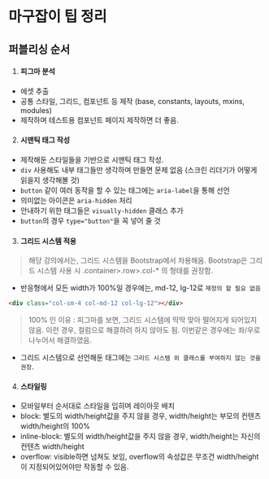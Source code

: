 # 마구잡이 팁 정리

## 퍼블리싱 순서

1. #### 피그마 분석

- 에셋 추출
- 공통 스타일, 그리드, 컴포넌트 등 제작 (base, constants, layouts, mxins, modules)
- 제작하며 테스트용 컴포넌트 페이지 제작하면 더 좋음.

2. #### 시맨틱 태그 작성

- 제작해둔 스타일들을 기반으로 시맨틱 태그 작성.
- `div` 사용해도 내부 태그들만 생각하며 만들면 문제 없음 (스크린 리더기가 어떻게 읽을지 생각해볼 것)
- `button` 같이 여러 동작을 할 수 있는 태그에는 `aria-label`을 통해 선언
- 의미없는 아이콘은 `aria-hidden` 처리
- 안내하기 위한 태그들은 `visually-hidden` 클래스 추가
- `button`의 경우 `type="button"`을 꼭 넣어 줄 것

3. #### 그리드 시스템 적용

> 해당 강의에서는, 그리드 시스템을 Bootstrap에서 차용해옴. Bootstrap은 그리드 시스템 사용 시 .container>.row>.col-\* 의 형태를 권장함.

- 반응형에서 모든 width가 100%일 경우에는, md-12, lg-12로 `재정의 할 필요 없음`

```html
<div class="col-sm-4 col-md-12 col-lg-12"></div>
```

> 100% 인 이유 : 피그마를 보면, 그리드 시스템에 딱딱 맞아 떨어지게 되어있지 않음. 이런 경우, 컬럼으로 해결하려 하지 않아도 됨. 이번같은 경우에는 좌/우로 나누어서 해결하였음.

- 그리드 시스템으로 선언해둔 태그에는 `그리드 시스템 외 클래스를 부여하지 않는 것을 권장`.

4. #### 스타일링

- 모바일부터 순서대로 스타일을 입히며 레이아웃 배치
- block: 별도의 width/height값을 주지 않을 경우, width/height는 부모의 컨텐츠 width/height의 100%
- inline-block: 별도의 width/height값을 주지 않을 경우, width/height는 자신의 컨텐츠 width/height
- overflow: visible하면 넘쳐도 보임, overflow의 속성값은 무조건 width/height이 지정되어있어야만 작동할 수 있음.
